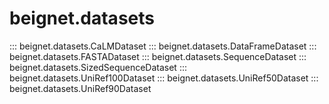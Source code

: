# beignet.datasets

::: beignet.datasets.CaLMDataset
::: beignet.datasets.DataFrameDataset
::: beignet.datasets.FASTADataset
::: beignet.datasets.SequenceDataset
::: beignet.datasets.SizedSequenceDataset
::: beignet.datasets.UniRef100Dataset
::: beignet.datasets.UniRef50Dataset
::: beignet.datasets.UniRef90Dataset